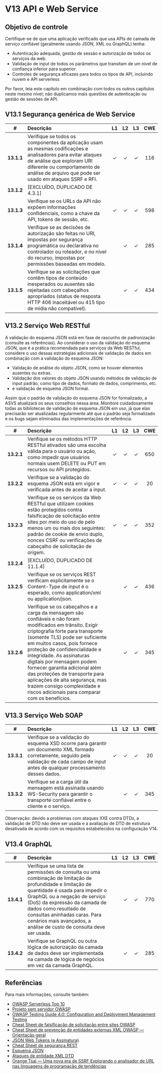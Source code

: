 # V13 API e Web Service

## Objetivo de controle

Certifique-se de que uma aplicação verificado que usa APIs de camada de serviço confiável (geralmente usando JSON, XML ou GraphQL) tenha:

* Autenticação adequada, gestão de sessão e autorização de todos os serviços da web.
* Validação de input de todos os parâmetros que transitam de um nível de confiança inferior para superior.
* Controles de segurança eficazes para todos os tipos de API, incluindo nuvem e API serverless

Por favor, leia este capítulo em combinação com todos os outros capítulos neste mesmo nível; não duplicamos mais questões de autenticação ou gestão de sessões de API.

## V13.1 Segurança genérica de Web Service

| # | Descrição | L1 | L2 | L3 | CWE |
| :---: | :--- | :---: | :---:| :---: | :---: |
| **13.1.1** | Verifique se todos os componentes da aplicação usam as mesmas codificações e analisadores para evitar ataques de análise que exploram URI diferente ou comportamento de análise de arquivo que pode ser usado em ataques SSRF e RFI. | ✓ | ✓ | ✓ | 116 |
| **13.1.2** | [EXCLUÍDO, DUPLICADO DE 4.3.1] | | | | |
| **13.1.3** | Verifique se os URLs da API não expõem informações confidenciais, como a chave da API, tokens de sessão, etc. | ✓ | ✓ | ✓ | 598 |
| **13.1.4** | Verifique se as decisões de autorização são feitas no URI, impostas por segurança programática ou declarativa no controlador ou roteador, e no nível do recurso, impostas por permissões baseadas em modelo. | | ✓ | ✓ | 285 |
| **13.1.5** | Verifique se as solicitações que contêm tipos de conteúdo inesperados ou ausentes são rejeitadas com cabeçalhos apropriados (status de resposta HTTP 406 inaceitável ou 415 tipo de mídia não compatível). | | ✓ | ✓ | 434 |

## V13.2 Serviço Web RESTful

A validação do esquema JSON está em fase de rascunho de padronização (consulte as referências). Ao considerar o uso da validação do esquema JSON, que é a prática recomendada para serviços da Web RESTful, considere o uso dessas estratégias adicionais de validação de dados em combinação com a validação do esquema JSON:

* Validação de análise do objeto JSON, como se houver elementos ausentes ou extras.
* Validação dos valores do objeto JSON usando métodos de validação de input padrão, como tipo de dados, formato de dados, comprimento, etc.
* e validação de esquema JSON formal.

Assim que o padrão de validação do esquema JSON for formalizado, a ASVS atualizará os seus conselhos nessa área. Monitore cuidadosamente todas as bibliotecas de validação de esquema JSON em uso, já que elas precisarão ser atualizadas regularmente até que o padrão seja formalizado e os bugs sejam eliminados das implementações de referência.

| # | Descrição | L1 | L2 | L3 | CWE |
| :---: | :--- | :---: | :---:| :---: | :---: |
| **13.2.1** | Verifique se os métodos HTTP RESTful ativados são uma escolha válida para o usuário ou ação, como impedir que usuários normais usem DELETE ou PUT em recursos ou API protegidos. | ✓ | ✓ | ✓ | 650 |
| **13.2.2** | Verifique se a validação do esquema JSON está em vigor e verificada antes de aceitar a input. | ✓ | ✓ | ✓ | 20 |
| **13.2.3** | Verifique se os serviços da Web RESTful que utilizam cookies estão protegidos contra falsificação de solicitação entre sites por meio do uso de pelo menos um ou mais dos seguintes: padrão de cookie de envio duplo, nonces CSRF ou verificações de cabeçalho de solicitação de origem. | ✓ | ✓ | ✓ | 352 |
| **13.2.4** | [EXCLUÍDO, DUPLICADO DE 11.1.4] | | | | |
| **13.2.5** | Verifique se os serviços REST verificam explicitamente se o Content-Type de input é o esperado, como application/xml ou application/json. | | ✓ | ✓ | 436 |
| **13.2.6** | Verifique se os cabeçalhos e a carga da mensagem são confiáveis e não foram modificados em trânsito. Exigir criptografia forte para transporte (somente TLS) pode ser suficiente em muitos casos, pois fornece proteção de confidencialidade e integridade. As assinaturas digitais por mensagem podem fornecer garantia adicional além das proteções de transporte para aplicações de alta segurança, mas trazem consigo complexidade e riscos adicionais para comparar com os benefícios. | | ✓ | ✓ | 345 |

## V13.3 Serviço Web SOAP

| # | Descrição | L1 | L2 | L3 | CWE |
| :---: | :--- | :---: | :---:| :---: | :---: |
| **13.3.1** | Verifique se a validação do esquema XSD ocorre para garantir um documento XML formado corretamente, seguido pela validação de cada campo de input antes de qualquer processamento desses dados. | ✓ | ✓ | ✓ | 20 |
| **13.3.2** | Verifique se a carga útil da mensagem está assinada usando WS-Security para garantir o transporte confiável entre o cliente e o serviço. | | ✓ | ✓ | 345 |

Observação: devido a problemas com ataques XXE contra DTDs, a validação de DTD não deve ser usada e a avaliação de DTD de estrutura desativada de acordo com os requisitos estabelecidos na configuração V14.

## V13.4 GraphQL

| # | Descrição | L1 | L2 | L3 | CWE |
| :---: | :--- | :---: | :---:| :---: | :---: |
| **13.4.1** | Verifique se uma lista de permissões de consulta ou uma combinação de limitação de profundidade e limitação de quantidade é usada para impedir o GraphQL ou a negação de serviço (DoS) da expressão da camada de dados como resultado de consultas aninhadas caras. Para cenários mais avançados, a análise de custo de consulta deve ser usada. | | ✓ | ✓ | 770 |
| **13.4.2** | Verifique se GraphQL ou outra lógica de autorização da camada de dados deve ser implementada na camada de lógica de negócios em vez da camada GraphQL. | | ✓ | ✓ | 285 |

## Referências

Para mais informações, consulte também:

* [OWASP Serverless Top 10](https://github.com/OWASP/Serverless-Top-10-Project/raw/master/OWASP-Top-10-Serverless-Interpretation-en.pdf)
* [Projeto sem servidor OWASP](https://owasp.org/www-project-serverless-top-10/)
* [OWASP Testing Guide 4.0: Configuration and Deployment Management Testing](https://owasp.org/www-project-web-security-testing-guide/v41/4-Web_Application_Security_Testing/02-Configuration_and_Deployment_Management_Testing/README.html)
* [Cheat Sheet de falsificação de solicitação entre sites OWASP](https://cheatsheetseries.owasp.org/cheatsheets/Cross-Site_Request_Forgery_Prevention_Cheat_Sheet.html)
* [Cheat Sheet de prevenção de entidades externas XML OWASP — Orientação geral](https://cheatsheetseries.owasp.org/cheatsheets/XML_External_Entity_Prevention_Cheat_Sheet.html#general-guidance)
* [JSON Web Tokens (e Assinatura)](https://jwt.io/)
* [Cheat Sheet de segurança REST](https://cheatsheetseries.owasp.org/cheatsheets/REST_Security_Cheat_Sheet.html)
* [Esquema JSON](https://json-schema.org/specification.html)
* [Ataques de entidade XML DTD](https://www.vsecurity.com/download/publications/XMLDTDEntityAttacks.pdf)
* [Orange Tsai — Uma nova era de SSRF Explorando o analisador de URL nas linguagens de programação de tendências](https://www.blackhat.com/docs/us-17/thursday/us-17-Tsai-A-New-Era-Of-SSRF-Exploiting-URL-Parser-In-Trending-Programming-Languages.pdf)
